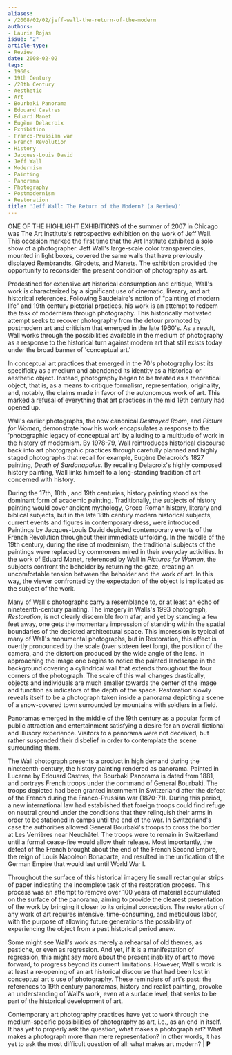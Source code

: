 ```yaml
---
aliases:
- /2008/02/02/jeff-wall-the-return-of-the-modern
authors:
- Laurie Rojas
issue: "2"
article-type:
- Review
date: 2008-02-02
tags:
- 1960s
- 19th Century
- /20th Century
- Aesthetic
- Art
- Bourbaki Panorama
- Edouard Castres
- Eduard Manet
- Eugène Delacroix
- Exhibition
- Franco-Prussian war
- French Revolution
- History
- Jacques-Louis David
- Jeff Wall
- Modernism
- Painting
- Panorama
- Photography
- Postmodernism
- Restoration
title: 'Jeff Wall: The Return of the Modern? (a Review)'
---
```


ONE OF THE HIGHLIGHT EXHIBITIONS of the summer of 2007 in Chicago was The Art Institute's retrospective exhibition on the work of Jeff Wall. This occasion marked the first time that the Art Institute exhibited a solo show of a photographer. Jeff Wall's large-scale color transparencies, mounted in light boxes, covered the same walls that have previously displayed Rembrandts, Girodets, and Manets. The exhibition provided the opportunity to reconsider the present condition of photography as art.

Predestined for extensive art historical consumption and critique, Wall's work is characterized by a significant use of cinematic, literary, and art historical references. Following Baudelaire's notion of "painting of modern life" and 19th century pictorial practices, his work is an attempt to redeem the task of modernism through photography. This historically motivated attempt seeks to recover photography from the detour promoted by postmodern art and criticism that emerged in the late 1960's. As a result, Wall works through the possibilities available in the medium of photography as a response to the historical turn against modern art that still exists today under the broad banner of 'conceptual art.'

In conceptual art practices that emerged in the 70's photography lost its specificity as a medium and abandoned its identity as a historical or aesthetic object. Instead, photography began to be treated as a theoretical object, that is, as a means to critique formalism, representation, originality, and, notably, the claims made in favor of the autonomous work of art. This marked a refusal of everything that art practices in the mid 19th century had opened up.

Wall's earlier photographs, the now canonical *Destroyed Room*, and *Picture for Women*, demonstrate how his work encapsulates a response to the 'photographic legacy of conceptual art' by alluding to a multitude of work in the history of modernism. By 1978-79, Wall reintroduces historical discourse back into art photographic practices through carefully planned and highly staged photographs that recall for example, Eugène Delacroix's 1827 painting, *Death of Sardanapalus*. By recalling Delacroix's highly composed history painting, Wall links himself to a long-standing tradition of art concerned with history.

During the 17th, 18th , and 19th centuries, history painting stood as the dominant form of academic painting. Traditionally, the subjects of history painting would cover ancient mythology, Greco-Roman history, literary and biblical subjects, but in the late 18th century modern historical subjects, current events and figures in contemporary dress, were introduced. Paintings by Jacques-Louis David depicted contemporary events of the French Revolution throughout their immediate unfolding. In the middle of the 19th century, during the rise of modernism, the traditional subjects of the paintings were replaced by commoners mired in their everyday activities. In the work of Eduard Manet, referenced by Wall in *Pictures for Women*, the subjects confront the beholder by returning the gaze, creating an uncomfortable tension between the beholder and the work of art. In this way, the viewer confronted by the expectation of the object is implicated as the subject of the work.

Many of Wall's photographs carry a resemblance to, or at least an echo of nineteenth-century painting. The imagery in Walls's 1993 photograph, *Restoration*, is not clearly discernible from afar, and yet by standing a few feet away, one gets the momentary impression of standing within the spatial boundaries of the depicted architectural space. This impression is typical of many of Wall's monumental photographs, but in Restoration, this effect is overtly pronounced by the scale (over sixteen feet long), the position of the camera, and the distortion produced by the wide angle of the lens. In approaching the image one begins to notice the painted landscape in the background covering a cylindrical wall that extends throughout the four corners of the photograph. The scale of this wall changes drastically, objects and individuals are much smaller towards the center of the image and function as indicators of the depth of the space. Restoration slowly reveals itself to be a photograph taken inside a panorama depicting a scene of a snow-covered town surrounded by mountains with soldiers in a field.

Panoramas emerged in the middle of the 19th century as a popular form of public attraction and entertainment satisfying a desire for an overall fictional and illusory experience. Visitors to a panorama were not deceived, but rather suspended their disbelief in order to contemplate the scene surrounding them.

The Wall photograph presents a product in high demand during the nineteenth-century, the history painting rendered as panorama. Painted in Lucerne by Edouard Castres, the Bourbaki Panorama is dated from 1881, and portrays French troops under the command of General Bourbaki. The troops depicted had been granted internment in Switzerland after the defeat of the French during the Franco-Prussian war (1870-71). During this period, a new international law had established that foreign troops could find refuge on neutral ground under the conditions that they relinquish their arms in order to be stationed in camps until the end of the war. In Switzerland's case the authorities allowed General Bourbaki's troops to cross the border at Les Verrières near Neuchâtel. The troops were to remain in Switzerland until a formal cease-fire would allow their release. Most importantly, the defeat of the French brought about the end of the French Second Empire, the reign of Louis Napoleon Bonaparte, and resulted in the unification of the German Empire that would last until World War I.

Throughout the surface of this historical imagery lie small rectangular strips of paper indicating the incomplete task of the restoration process. This process was an attempt to remove over 100 years of material accumulated on the surface of the panorama, aiming to provide the clearest presentation of the work by bringing it closer to its original conception. The restoration of any work of art requires intensive, time-consuming, and meticulous labor, with the purpose of allowing future generations the possibility of experiencing the object from a past historical period anew.

Some might see Wall's work as merely a rehearsal of old themes, as pastiche, or even as regression. And yet, if it is a manifestation of regression, this might say more about the present inability of art to move forward, to progress beyond its current limitations. However, Wall's work is at least a re-opening of an art historical discourse that had been lost in conceptual art's use of photography. These reminders of art's past: the references to 19th century panoramas, history and realist painting, provoke an understanding of Wall's work, even at a surface level, that seeks to be part of the historical development of art.

Contemporary art photography practices have yet to work through the medium-specific possibilities of photography as art, i.e., as an end in itself. It has yet to properly ask the question, what makes a photograph art? What makes a photograph more than mere representation? In other words, it has yet to ask the most difficult question of all: what makes art modern? | **P**
